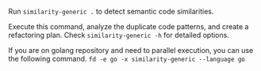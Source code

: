 Run `similarity-generic .` to detect semantic code similarities. 

Execute this command, analyze the duplicate code patterns, and create a refactoring plan. Check `similarity-generic -h` for detailed options.

If you are on golang repository and need to parallel execution, you can use the following command. 
`fd -e go -x similarity-generic --language go`


